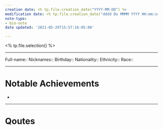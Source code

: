 ```yaml
---
creation date: <% tp.file.creation_date("YYYY-MM-DD") %>
modification date: <% tp.file.creation_date("dddd Do MMMM YYYY HH:mm:ss") %>
note-type: 
- bio-note
date updated: '2021-05-29T15:57:16-05:00'

---
```


<% tp.file.selection() %>

---

Full-name::
Nicknames::
Birthday::
Nationality::
Ethnicity::
Race::

---

# Notable Achievements

-

---

# Qoutes

>
